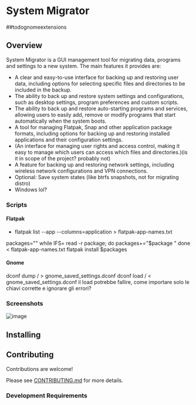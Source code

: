 # System Migrator
##todognomeextensions
## Overview
System Migrator is a GUI management tool for migrating data, programs and settings to a new system. The main features it provides are:
* A clear and easy-to-use interface for backing up and restoring user data, including options for selecting specific files and directories to be included in the backup.
* The ability to back up and restore system settings and configurations, such as desktop settings, program preferences and custom scripts.
* The ability to back up and restore auto-starting programs and services, allowing users to easily add, remove or modify programs that start automatically when the system boots.
* A tool for managing Flatpak, Snap and other application package formats, including options for backing up and restoring installed applications and their configuration settings.
* (An interface for managing user rights and access control, making it easy to manage which users can access which files and directories.)(is it in scope of the project? probably not)
* A feature for backing up and restoring network settings, including wireless network configurations and VPN connections.
* Optional: Save system states (like btrfs snapshots, not for migrating distro)
* Windows lol?

### Scripts
#### Flatpak
* flatpak list --app --columns=application > flatpak-app-names.txt

packages=""
while IFS= read -r package; do
  packages+="$package "
done < flatpak-app-names.txt
flatpak install $packages

#### Gnome
dconf dump / > gnome_saved_settings.dconf
dconf load / < gnome_saved_settings.dconf
il load potrebbe fallire, come importare solo le chiavi corrette e ignorare gli errori?


### Screenshots
![image](/uploads/todo/image.png)


## Installing

## Contributing
Contributions are welcome!

Please see [CONTRIBUTING.md](docs/CONTRIBUTING.md) for more details.


### Development Requirements
